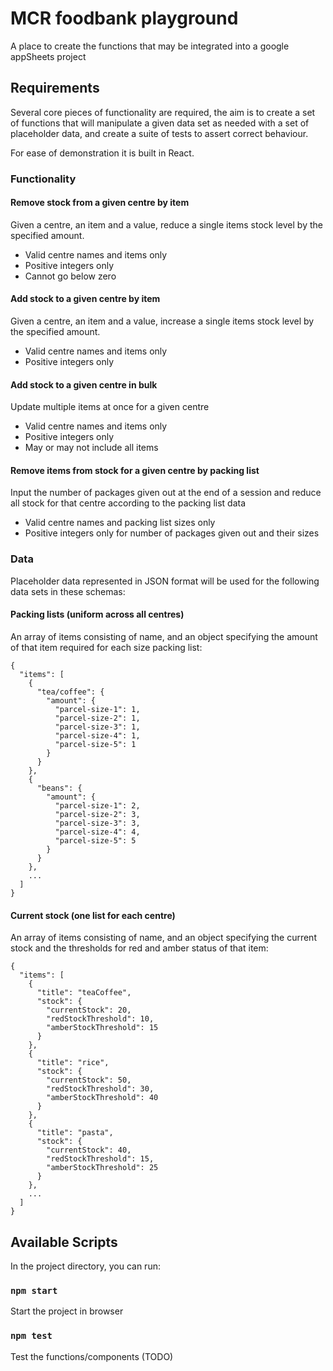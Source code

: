 # MCR foodbank playground

A place to create the functions that may be integrated into a google appSheets project

## Requirements
Several core pieces of functionality are required, the aim is to create a set of functions that will manipulate a given data set as needed with a set of placeholder data, and create a suite of tests to assert correct behaviour.

For ease of demonstration it is built in React.

### Functionality

#### Remove stock from a given centre by item

Given a centre, an item and a value, reduce a single items stock level by the specified amount. 
- Valid centre names and items only
- Positive integers only
- Cannot go below zero

#### Add stock to a given centre by item
Given a centre, an item and a value, increase a single items stock level by the specified amount. 
- Valid centre names and items only
- Positive integers only

#### Add stock to a given centre in bulk
Update multiple items at once for a given centre
- Valid centre names and items only
- Positive integers only
- May or may not include all items

#### Remove items from stock for a given centre by packing list
Input the number of packages given out at the end of a session and reduce all stock for that centre according to the packing list data
- Valid centre names and packing list sizes only
- Positive integers only for number of packages given out and their sizes

### Data
Placeholder data represented in JSON format will be used for the following data sets in these schemas:

#### Packing lists (uniform across all centres)

An array of items consisting of name, and an object specifying the amount of that item required for each size packing list:
```
{
  "items": [
    {
      "tea/coffee": {
        "amount": {
          "parcel-size-1": 1,
          "parcel-size-2": 1,
          "parcel-size-3": 1,
          "parcel-size-4": 1,
          "parcel-size-5": 1
        }
      }
    },
    {
      "beans": {
        "amount": {
          "parcel-size-1": 2,
          "parcel-size-2": 3,
          "parcel-size-3": 3,
          "parcel-size-4": 4,
          "parcel-size-5": 5
        }
      }
    },
    ...
  ]
}

```


#### Current stock (one list for each centre)

An array of items consisting of name, and an object specifying the current stock and the thresholds for red and amber status of that item:
```
{
  "items": [
    {
      "title": "teaCoffee",
      "stock": {
        "currentStock": 20,
        "redStockThreshold": 10,
        "amberStockThreshold": 15
      }
    },
    {
      "title": "rice",
      "stock": {
        "currentStock": 50,
        "redStockThreshold": 30,
        "amberStockThreshold": 40
      }
    },
    {
      "title": "pasta",
      "stock": {
        "currentStock": 40,
        "redStockThreshold": 15,
        "amberStockThreshold": 25
      }
    },
    ...
  ]
}
```


## Available Scripts

In the project directory, you can run:

### `npm start`
Start the project in browser

### `npm test`
Test the functions/components (TODO)
